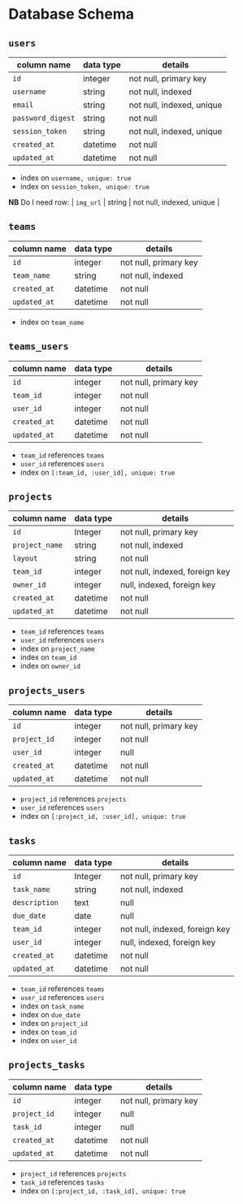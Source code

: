 # Database Schema

## `users`

| column name  | data type | details |
| ------------ | --------- | ------- |
| `id` | integer | not null, primary key |
| `username` | string | not null, indexed |
| `email` | string | not null, indexed, unique |
| `password_digest` | string | not null |
| `session_token` | string | not null, indexed, unique |
| `created_at` | datetime | not null |
| `updated_at` | datetime | not null |

* index on `username, unique: true`
* index on `session_token, unique: true`

**NB** Do I need row: | `img_url` | string | not null, indexed, unique |

## `teams`

| column name  | data type | details |
| ------------ | --------- | ------- |
| `id` | integer | not null, primary key |
| `team_name` | string | not null, indexed |
| `created_at` | datetime | not null |
| `updated_at` | datetime | not null |

* index on `team_name`

## `teams_users`

| column name  | data type | details |
| ------------ | --------- | ------- |
| `id` | integer | not null, primary key |
| `team_id` | integer | not null |
| `user_id` | integer | not null |
| `created_at` | datetime | not null |
| `updated_at` | datetime | not null |

* `team_id` references `teams`
* `user_id` references `users`
* index on `[:team_id, :user_id], unique: true`

## `projects`

| column name  | data type | details |
| ------------ | --------- | ------- |
| `id` | Integer | not null, primary key |
| `project_name` | string | not null, indexed |
| `layout` | string | not null |
| `team_id` | integer | not null, indexed, foreign key |
| `owner_id` | integer | null, indexed, foreign key |
| `created_at` | datetime | not null |
| `updated_at` | datetime | not null |

* `team_id` references `teams`
* `user_id` references `users`
* index on `project_name`
* index on `team_id`
* index on `owner_id`

## `projects_users`

| column name  | data type | details |
| ------------ | --------- | ------- |
| `id` | integer | not null, primary key |
| `project_id` | integer | not null |
| `user_id` | integer | null |
| `created_at` | datetime | not null |
| `updated_at` | datetime | not null |

* `project_id` references `projects`
* `user_id` references `users`
* index on `[:project_id, :user_id], unique: true`


## `tasks`

| column name  | data type | details |
| ------------ | --------- | ------- |
| `id` | Integer | not null, primary key |
| `task_name` | string | not null, indexed |
| `description` | text | null |
| `due_date` | date | null |
| `team_id` | integer | not null, indexed, foreign key |
| `user_id` | integer | null, indexed, foreign key |
| `created_at` | datetime | not null |
| `updated_at` | datetime | not null |

* `team_id` references `teams`
* `user_id` references `users`
* index on `task_name`
* index on `due_date`
* index on `project_id`
* index on `team_id`
* index on `user_id`

## `projects_tasks`

| column name  | data type | details |
| ------------ | --------- | ------- |
| `id` | integer | not null, primary key |
| `project_id` | integer | null |
| `task_id` | integer | null |
| `created_at` | datetime | not null |
| `updated_at` | datetime | not null |

* `project_id` references `projects`
* `task_id` references `tasks`
* index on `[:project_id, :task_id], unique: true`
